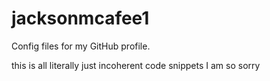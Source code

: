 # jacksonmcafee1
Config files for my GitHub profile.

this is all literally just incoherent code snippets I am so sorry
